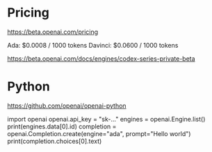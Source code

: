 # Pricing
https://beta.openai.com/pricing

Ada: $0.0008 / 1000 tokens
Davinci: $0.0600 / 1000 tokens

https://beta.openai.com/docs/engines/codex-series-private-beta

# Python
https://github.com/openai/openai-python

import openai
openai.api_key = "sk-..."
engines = openai.Engine.list()
print(engines.data[0].id)
completion = openai.Completion.create(engine="ada", prompt="Hello world")
print(completion.choices[0].text)
